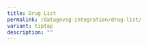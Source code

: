 ```yaml
---
title: Drug List
permalink: /datagovsg-integration/drug-list/
variant: tiptap
description: ""
---
```

